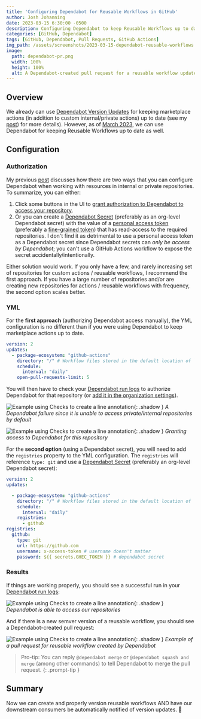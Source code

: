 ```yaml
---
title: 'Configuring Dependabot for Reusable Workflows in GitHub'
author: Josh Johanning
date: 2023-03-15 6:30:00 -0500
description: Configuring Dependabot to keep Reusable Workflows up to date in GitHub
categories: [GitHub, Dependabot]
tags: [GitHub, Dependabot, Pull Requests, GitHub Actions]
img_path: /assets/screenshots/2023-03-15-dependabot-reusable-workflows
image:
  path: dependabot-pr.png
  width: 100%
  height: 100%
  alt: A Dependabot-created pull request for a reusable workflow update version update
---
```


## Overview

We already can use [Dependabot Version Updates](https://docs.github.com/en/code-security/dependabot/dependabot-version-updates/about-dependabot-version-updates) for keeping marketplace actions (in addition to custom internal/private actions) up to date (see my [post](/posts/github-dependabot-for-actions/)) for more details). However, as of [March 2023](https://github.blog/changelog/2023-03-13-dependabot-updates-support-reusable-workflows-for-github-actions/), we can use Dependabot for keeping Reusable Workflows up to date as well. 

## Configuration

### Authorization

My previous [post](https://github.blog/changelog/2023-03-13-dependabot-updates-support-reusable-workflows-for-github-actions/) discusses how there are two ways that you can configure Dependabot when working with resources in internal or private repositories. To summarize, you can either:

1. Click some buttons in the UI to [grant authorization to Dependabot to access your repository](https://docs.github.com/en/organizations/keeping-your-organization-secure/managing-security-settings-for-your-organization/managing-security-and-analysis-settings-for-your-organization#allowing-dependabot-to-access-private-dependencies).
2. Or you can create a [Dependabot Secret](https://docs.github.com/en/code-security/dependabot/working-with-dependabot/configuring-access-to-private-registries-for-dependabot#storing-credentials-for-dependabot-to-use) (preferably as an org-level Dependabot secret) with the value of a [personal access token](https://docs.github.com/en/authentication/keeping-your-account-and-data-secure/creating-a-personal-access-token) (preferably a [fine-grained token](https://github.blog/2022-10-18-introducing-fine-grained-personal-access-tokens-for-github/)) that has read-access to the required repositories. I don't find it as detrimental to use a personal access token as a Dependabot secret since Dependabot secrets can *only be access by Dependabot*; you can't use a GitHub Actions workflow to expose the secret accidentally/intentionally.

Either solution would work. If you only have a few, and rarely increasing set of repositories for custom actions / reusable workflows, I recommend the first approach. If you have a large number of repositories and/or are creating new repositories for actions / reusable workflows with frequency, the second option scales better.

### YML

For the **first approach** (authorizing Dependabot access manually), the YML configuration is no different than if you were using Dependabot to keep marketplace actions up to date.

```yml
version: 2
updates:
  - package-ecosystem: "github-actions"
    directory: "/" # Workflow files stored in the default location of `.github/workflows`
    schedule:
      interval: "daily"
    open-pull-requests-limit: 5
```

You will then have to check your [Dependabot run logs](https://docs.github.com/en/code-security/dependabot/working-with-dependabot/troubleshooting-dependabot-errors#investigating-errors-with-dependabot-version-updates) to authorize Dependabot for that repository (or [add it in the organization settings](https://docs.github.com/en/organizations/keeping-your-organization-secure/managing-security-settings-for-your-organization/managing-security-and-analysis-settings-for-your-organization#allowing-dependabot-to-access-private-dependencies)).

![Example using Checks to create a line annotation](dependabot-error.png){: .shadow }
_A Dependabot failure since it is unable to access private/internal repositories by default_

![Example using Checks to create a line annotation](dependabot-grant-access.png){: .shadow }
_Granting access to Dependabot for this repository_

For the **second option** (using a Dependabot secret), you will need to add the `registries` property to the YML configuration. The `registries` will reference `type: git` and use a [Dependabot Secret](https://docs.github.com/en/code-security/dependabot/working-with-dependabot/configuring-access-to-private-registries-for-dependabot#storing-credentials-for-dependabot-to-use) (preferably an org-level Dependabot secret):

```yml
version: 2
updates:

  - package-ecosystem: "github-actions"
    directory: "/" # Workflow files stored in the default location of `.github/workflows`
    schedule:
      interval: "daily"
    registries:
      - github
registries:
  github:
    type: git
    url: https://github.com
    username: x-access-token # username doesn't matter
    password: ${{ secrets.GHEC_TOKEN }} # dependabot secret
```

### Results

If things are working properly, you should see a successful run in your [Dependabot run logs](https://docs.github.com/en/code-security/dependabot/working-with-dependabot/troubleshooting-dependabot-errors#investigating-errors-with-dependabot-version-updates):

![Example using Checks to create a line annotation](dependabot-success.png){: .shadow }
_Dependabot is able to access our repositories_

And if there is a new semver version of a reusable workflow, you should see a Dependabot-created pull request:

![Example using Checks to create a line annotation](dependabot-full.png){: .shadow }
_Example of a pull request for reusable workflow created by Dependabot_

> Pro-tip: You can reply `@dependabot merge` or `@dependabot squash and merge` (among other commands) to tell Dependabot to merge the pull request.
{: .prompt-tip }

## Summary

Now we can create and properly version reusable workflows AND have our downstream consumers be automatically notified of version updates. 🎉
